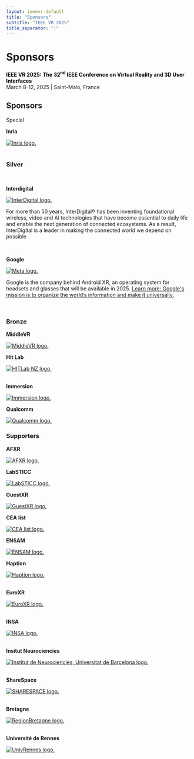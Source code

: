 ```yaml
---
layout: ieeevr-default
title: "Sponsors"
subtitle: "IEEE VR 2025"
title_separator: "|"
---
```

<script type="text/javascript">
    $(document).ready(function(){
		var email = ""; 
		var domain = "ieeevr.org"; 
		email = "exhibitssponsors2025"; 
		$(".exhibitssponsors").html("<span class='text-nowrap'><a href=javascript:location='" + "mail" + "to:" + email + "@" + domain + "'><i class='fas fa-fw fa-envelope-square emailIcon' style=''></i><i class='emailText'>" + email + "@" + domain + "</a></i></span>");    
	});
</script>
<div>
    <h1 id="cfp-exhibitssponsors">Sponsors <div class="floatRight"><span class="exhibitssponsors"></span></div></h1>
    <p>
        <strong style="color: black">IEEE VR 2025: The 32<sup>nd</sup> IEEE Conference on Virtual Reality and 3D User Interfaces</strong><br />
            March 8-12, 2025 | Saint-Malo, France
    </p>    
    <h2 id="overview">Sponsors</h2>
    <div class="confsponsors-type">Special</div>
    <p><b>Inria</b></p>
    <a href="https://inria.fr/en" target="_blank">
        <img class="conf-icon"  src="/dev/assets/images/sponsors/Inria.png" alt="Inria logo.">
    </a>
    <br><br>
    <!-- Silver -->
    <h3 id="overview">Silver</h3>
    <br>
    <p><b>Interdigital</b></p>
    <a href="https://www.interdigital.com/" target="_blank">
        <img class="conf-icon"  src="/dev/assets/images/sponsors/InterDigital.png" alt="InterDigital logo.">
    </a>
    <p>For more than 50 years, InterDigital® has been inventing foundational wireless, video and AI technologies that have become essential to daily life and enable the next generation of connected ecosystems. As a result, InterDigital is a leader in making the connected world we depend on possible</p>
    <br>
    <p><b>Google</b></p>
    <a href="https://about.google/" target="_blank">
        <img class="conf-icon"  src="/dev/assets/images/sponsors/meta.png" alt="Meta logo.">
    </a>
    <p>Google is the company behind Android XR, an operating system for headsets and glasses that will be available in 2025. <a href="https://www.android.com/xr/">Learn more: Google's mission is to organize the world’s information and make it universally.</a></p>
    <br>
    <!-- Bronze -->
    <h3 id="overview">Bronze</h3>
    <p><b>MiddleVR</b></p>
    <a href="https://www.middlevr.com/2/" target="_blank">
        <img class="conf-icon"  src="/dev/assets/images/sponsors/MiddleVR.png" alt="MiddleVR logo.">
    </a>
    <br>
    <p><b>Hit Lab</b></p>
    <a href="https://www.hitlabnz.org/" target="_blank">
        <img class="conf-icon"  src="/dev/assets/images/sponsors/Hit Lab NZ_Bronze.png" alt="HITLab NZ logo.">
    </a>
    <br><br>
    <p><b>Immersion</b></p>
    <a href="https://www.immersion.fr/" target="_blank">
        <img class="conf-icon"  src="/dev/assets/images/sponsors/Immersion.png" alt="Immersion logo.">
    </a>
    <br>
    <p><b>Qualcomm</b></p>
    <a href="https://www.qualcomm.com/" target="_blank">
        <img class="conf-icon"  src="/dev/assets/images/sponsors/Qualcomm.png" alt="Qualcomm logo.">
    </a>
    <h3 id="overview">Supporters</h3>
    <p><b>AFXR</b></p>
    <a href="https://www.afxr.org/page/1756926-accueil" target="_blank">
        <img class="conf-icon"  src="/dev/assets/images/sponsors/AFXR.png" alt="AFXR logo.">
    </a>
    <br>
    <p><b>LabSTICC</b></p>
    <a href="https://labsticc.fr/en" target="_blank">
        <img class="conf-icon"  src="/dev/assets/images/sponsors/LabSTICC.png" alt="LabSTICC logo.">
    </a>
    <br>
    <p><b>GuestXR</b></p>
    <a href="https://guestxr.eu/" target="_blank">
        <img class="conf-icon"  src="/dev/assets/images/sponsors/GuestXR.png" alt="GuestXR logo.">
    </a>
    <br>
    <p><b>CEA list</b></p>
    <a href="https://list.cea.fr/en/" target="_blank">
        <img class="conf-icon"  src="/dev/assets/images/sponsors/CEA list.jpg" alt="CEA list logo.">
    </a>
    <p><b>ENSAM</b></p>
    <a href="https://artsetmetiers.fr/en" target="_blank">
        <img class="conf-icon"  src="/dev/assets/images/sponsors/ENSAM.png" alt="ENSAM logo.">
    </a>
    <p><b>Haption</b></p>
    <a href="https://www.haption.com/" target="_blank">
        <img class="conf-icon"  src="/dev/assets/images/sponsors/Haption.jpg" alt="Haption logo.">
    </a>
    <br><br>
    <p><b>EuroXR</b></p>
    <a href="https://www.euroxr-association.org/" target="_blank">
        <img class="conf-icon"  src="/dev/assets/images/sponsors/EuroXR.png" alt="EuroXR logo.">
    </a><br><br>
    <p><b>INSA</b></p>
    <a href="https://www.insa-rennes.fr/graduate-school-of-engineering.html" target="_blank">
        <img class="conf-icon"  src="/dev/assets/images/sponsors/INSA.png" alt="INSA logo.">
    </a><br><br>
    <p><b>Insitut Neurociencies</b></p>
    <a href="https://www.neurociencies.ub.edu/" target="_blank">
        <img class="conf-icon"  src="/dev/assets/images/sponsors/InstitutNeurociencies.png" alt="Institut de Neurociencies, Universitat de Barcelona logo.">
    </a>
    <br><br>
    <p><b>ShareSpace</b></p>
    <a href="https://sharespace.eu/" target="_blank">
        <img class="conf-icon"  src="/dev/assets/images/sponsors/SHARESPACE.jpg" alt="SHARESPACE logo.">
    </a>
    <br><br>
    <p><b>Bretagne</b></p>
    <a href="https://www.bretagne.bzh/" target="_blank">
        <img class="conf-icon"  src="/2025/assets/images/sponsors/RegionBretagne.jpg" alt="RegionBretagne logo.">
    </a>
    <br><br>
    <p><b>Université de Rennes</b></p>
    <a href="https://www.univ-rennes.fr/en" target="_blank">
        <img class="conf-icon"  src="/2025/assets/images/sponsors/UnivRennes.png" alt="UnivRennes logo.">
    </a>
</div>

